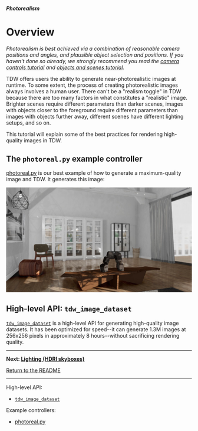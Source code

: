 ##### Photorealism

# Overview

*Photorealism is best achieved via a combination of reasonable camera positions and angles, and plausible object selection and positions. If you haven't done so already, we strongly recommend you read the [camera controls tutorial](../camera/overview.md) and [objects and scenes tutorial](../objects_and_scenes/overview.md).*

TDW offers users the ability to generate near-photorealistic images at runtime. To some extent, the process of creating photorealistic images always involves a human user. There can't be a "realism toggle" in TDW because there are too many factors in what constitutes a "realistic" image. Brighter scenes require different parameters than darker scenes, images with objects closer to the foreground require different parameters than images with objects further away, different scenes have different lighting setups, and so on.

This tutorial will explain some of the best practices for rendering high-quality images in TDW.

## The `photoreal.py` example controller

[photoreal.py](https://github.com/threedworld-mit/tdw/blob/master/Python/example_controllers/photorealism/photoreal.py) is our best example of how to generate a maximum-quality image and TDW. It generates this image:

![](images/photoreal.jpg)

## High-level API: `tdw_image_dataset`

[`tdw_image_dataset`](https://github.com/alters-mit/tdw_image_dataset) is a high-level API for generating high-quality image datasets. It has been optimized for speed--it can generate 1.3M images at 256x256 pixels in approximately 8 hours--without sacrificing rendering quality.

***

**Next: [Lighting (HDRI skyboxes)](lighting.md)**

[Return to the README](../../../README.md)

***

High-level API:

- [`tdw_image_dataset`](https://github.com/alters-mit/tdw_image_dataset)

Example controllers:

- [photoreal.py](https://github.com/threedworld-mit/tdw/blob/master/Python/example_controllers/photorealism/photoreal.py)